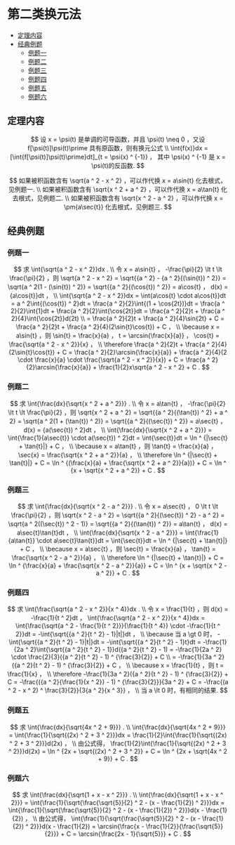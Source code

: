 # 第二类换元法

* [定理内容](#定理内容)
* [经典例题](#经典例题)
  * [例题一](#例题一)
  * [例题二](#例题二)
  * [例题三](#例题三)
  * [例题四](#例题四)
  * [例题五](#例题五)
  * [例题六](#例题六)


## 定理内容

$$
设 x = \psi(t) 是单调的可导函数，并且 \psi(t) \neq 0 ，又设 f[\psi(t)]\psi(t)\prime 具有原函数，则有换元公式
\\
\int{f(x)}dx = [\int{f[\psi(t)]\psi(t)\prime}dt]_{t = \psi(x) ^ {-1}} ， 其中 \psi(x) ^ {-1} 是 x = \psi(t)的反函数.
$$

$$
如果被积函数含有 \sqrt{a ^ 2 - x ^ 2} ，可以作代换 x = a\sin{t} 化去根式，见例题一.
\\
如果被积函数含有 \sqrt{x ^ 2 + a ^ 2} ，可以作代换 x = a\tan{t} 化去根式，见例题二.
\\
如果被积函数含有 \sqrt{x ^ 2 - a ^ 2} ，可以作代换 x = \pm{a\sec{t}} 化去根式，见例题三.
$$

## 经典例题

### 例题一

$$
求 \int{\sqrt{a ^ 2 - x ^ 2}}dx .
\\
令 x = a\sin{t} ， -\frac{\pi}{2} \lt t \lt \frac{\pi}{2} ，则 \sqrt{a ^ 2 - x ^ 2} = \sqrt{{a ^ 2} - {a ^ 2}{(\sin{t}) ^ 2}} = \sqrt{a ^ 2(1 - (\sin{t}) ^ 2)} = \sqrt{{a ^ 2}{(\cos{t}) ^ 2}} = a\cos{t} ， d(x) = {a\cos{t}}dt ，
\\
\int{\sqrt{a ^ 2 - x ^ 2}}dx = \int{a\cos{t} \cdot a\cos{t}}dt = a ^ 2\int{(\cos{t}) ^ 2}dt = \frac{a ^ 2}{2}\int{(1 + \cos{2t})}dt = \frac{a ^ 2}{2}\int{1}dt + \frac{a ^ 2}{2}\int{\cos{2t}}dt = \frac{a ^ 2}{2}t + \frac{a ^ 2}{4}\int{\cos{2t}}d(2t)
\\
= \frac{a ^ 2}{2}t + \frac{a ^ 2}{4}\sin{2t} + C = \frac{a ^ 2}{2}t + \frac{a ^ 2}{4}(2\sin{t}\cos{t}) + C ，
\\
\because x = a\sin{t} ，则 \sin{t} = \frac{x}{a} ， t = \arcsin{\frac{x}{a}} ， \cos{t} = \frac{\sqrt{a ^ 2 - x ^ 2}}{x} ，
\\
\therefore \frac{a ^ 2}{2}t + \frac{a ^ 2}{4}(2\sin{t}\cos{t}) + C = \frac{a ^ 2}{2}\arcsin{\frac{x}{a}} + \frac{a ^ 2}{4}(2 \cdot \frac{x}{a} \cdot \frac{\sqrt{a ^ 2 - x ^ 2}}{x}) + C = \frac{a ^ 2}{2}\arcsin{\frac{x}{a}} + \frac{1}{2}x\sqrt{a ^ 2 - x ^ 2} + C .
$$

### 例题二

$$
求 \int{\frac{dx}{\sqrt{x ^ 2 + a ^ 2}}} .
\\
令 x = a\tan{t} ， -\frac{\pi}{2} \lt t \lt \frac{\pi}{2} ，则 \sqrt{x ^ 2 + a ^ 2} = \sqrt{{a ^ 2}{(\tan{t}) ^ 2} + a ^ 2} = \sqrt{a ^ 2(1 + (\tan{t}) ^ 2)} = \sqrt{{a ^ 2}{(\sec{t}) ^ 2}} = a\sec{t} ， d(x) = {a(\sec{t}) ^ 2}dt ，
\\
\int{\frac{dx}{\sqrt{x ^ 2 + a ^ 2}}} = \int{\frac{1}{a\sec{t}} \cdot a(\sec{t}) ^ 2}dt = \int{\sec{t}}dt = \ln ^ {|\sec{t} + \tan{t}|} + C ，
\\
\because x = a\tan{t} ，则 \tan{t} = \frac{x}{a} ， \sec{x} = \frac{\sqrt{x ^ 2 + a ^ 2}}{a} ，
\\
\therefore \ln ^ {|\sec{t} + \tan{t}|} + C = \ln ^ {(\frac{x}{a} + \frac{\sqrt{x ^ 2 + a ^ 2}}{a})} + C = \ln ^ {x + \sqrt{x ^ 2 + a ^ 2}} + C .
$$

### 例题三

$$
求 \int{\frac{dx}{\sqrt{x ^ 2 - a ^ 2}}} .
\\
令 x = a\sec{t} ， 0 \lt t \lt \frac{\pi}{2} ，则 \sqrt{x ^ 2 - a ^ 2} = \sqrt{{a ^ 2}{(\sec{t}) ^ 2} - a ^ 2} = \sqrt{a ^ 2((\sec{t}) ^ 2 - 1)} = \sqrt{{a ^ 2}{(\tan{t}) ^ 2}} = a\tan{t} ， d(x) = a\sec{t}\tan{t}dt ，
\\
\int{\frac{dx}{\sqrt{x ^ 2 - a ^ 2}}} = \int{\frac{1}{a\tan{t}} \cdot a\sec{t}\tan{t}}dt = \int{\sec{t}}dt = \ln ^ {|\sec{t} + \tan{t}|} + C ，
\\
\because x = a\sec{t} ，则 \sec{t} = \frac{x}{a} ， \tan{t} = \frac{\sqrt{x ^ 2 - a ^ 2}}{a} ，
\\
\therefore \ln ^ {|\sec{t} + \tan{t}|} + C = \ln ^ {\frac{x}{a} + \frac{\sqrt{x ^ 2 - a ^ 2}}{a}} + C = \ln ^ {x + \sqrt{x ^ 2 - a ^ 2}} + C .
$$

### 例题四

$$
求 \int{\frac{\sqrt{a ^ 2 - x ^ 2}}{x ^ 4}}dx .
\\
令 x = \frac{1}{t} ，则 d(x) = -\frac{1}{t ^ 2}dt ， \int{\frac{\sqrt{a ^ 2 - x ^ 2}}{x ^ 4}}dx = \int{\frac{\sqrt{a ^ 2 - \frac{1}{t ^ 2}}}{\frac{1}{t ^ 4}} \cdot -\frac{1}{t ^ 2}}dt = -\int{\sqrt{{a ^ 2}{t ^ 2} - 1}|t|}dt ，
\\
\because 当 a \gt 0 时， -\int{\sqrt{{a ^ 2}{t ^ 2} - 1}|t|}dt = -\int{\sqrt{{a ^ 2}{t ^ 2} - 1}t}dt = -\frac{1}{2a ^ 2}\int{\sqrt{{a ^ 2}{t ^ 2} - 1}}d({a ^ 2}{t ^ 2} - 1) = -\frac{1}{2a ^ 2} \cdot \frac{2}{3}({a ^ 2}{t ^ 2} - 1) ^ {\frac{3}{2}} + C
\\
= -\frac{1}{3a ^ 2}({a ^ 2}{t ^ 2} - 1) ^ {\frac{3}{2}} + C ，
\\
\because x = \frac{1}{t} ，则 t = \frac{1}{x} ，
\\
\therefore -\frac{1}{3a ^ 2}({a ^ 2}{t ^ 2} - 1) ^ {\frac{3}{2}} + C = -\frac{({a ^ 2}{\frac{1}{x ^ 2}} - 1) ^ {\frac{3}{2}}}{3a ^ 2} + C = -\frac{(a ^ 2 - x ^ 2) ^ \frac{3}{2}}{3{a ^ 2}{x ^ 3}} ，
\\
当 a \lt 0 时，有相同的结果.
$$

### 例题五

$$
求 \int{\frac{dx}{\sqrt{4x ^ 2 + 9}}} .
\\
\int{\frac{dx}{\sqrt{4x ^ 2 + 9}}} = \int{\frac{1}{\sqrt{(2x) ^ 2 + 3 ^ 2}}}dx = \frac{1}{2}\int{\frac{1}{\sqrt{(2x) ^ 2 + 3 ^ 2}}}d(2x) ，
\\
由公式得， \frac{1}{2}\int{\frac{1}{\sqrt{(2x) ^ 2 + 3 ^ 2}}}d(2x) = \ln ^ {2x + \sqrt{(2x) ^ 2 + 3 ^ 2}} + C = \ln ^ {2x + \sqrt{4x ^ 2 + 9}} + C .
$$

### 例题六

$$
求 \int{\frac{dx}{\sqrt{1 + x - x ^ 2}}} .
\\
\int{\frac{dx}{\sqrt{1 + x - x ^ 2}}} = \int{\frac{1}{\sqrt{\frac{\sqrt{5}}{2} ^ 2 - (x - \frac{1}{2}) ^ 2}}}dx = \int{\frac{1}{\sqrt{\frac{\sqrt{5}}{2} ^ 2 - (x - \frac{1}{2}) ^ 2}}}d(x - \frac{1}{2}) ，
\\
由公式得， \int{\frac{1}{\sqrt{\frac{\sqrt{5}}{2} ^ 2 - (x - \frac{1}{2}) ^ 2}}}d(x - \frac{1}{2}) = \arcsin{\frac{x - \frac{1}{2}}{\frac{\sqrt{5}}{2}}} + C = \arcsin{\frac{2x - 1}{\sqrt{5}}} + C .
$$



